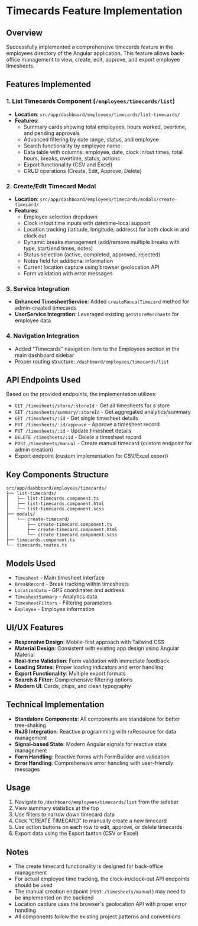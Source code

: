 # Timecards Feature Implementation

## Overview
Successfully implemented a comprehensive timecards feature in the employees directory of the Angular application. This feature allows back-office management to view, create, edit, approve, and export employee timesheets.

## Features Implemented

### 1. List Timecards Component (`/employees/timecards/list`)
- **Location**: `src/app/dashboard/employees/timecards/list-timecards/`
- **Features**:
  - Summary cards showing total employees, hours worked, overtime, and pending approvals
  - Advanced filtering by date range, status, and employee
  - Search functionality by employee name
  - Data table with columns: employee, date, clock in/out times, total hours, breaks, overtime, status, actions
  - Export functionality (CSV and Excel)
  - CRUD operations (Create, Edit, Approve, Delete)

### 2. Create/Edit Timecard Modal
- **Location**: `src/app/dashboard/employees/timecards/modals/create-timecard/`
- **Features**:
  - Employee selection dropdown
  - Clock in/out time inputs with datetime-local support
  - Location tracking (latitude, longitude, address) for both clock in and clock out
  - Dynamic breaks management (add/remove multiple breaks with type, start/end times, notes)
  - Status selection (active, completed, approved, rejected)
  - Notes field for additional information
  - Current location capture using browser geolocation API
  - Form validation with error messages

### 3. Service Integration
- **Enhanced TimesheetService**: Added `createManualTimecard` method for admin-created timecards
- **UserService Integration**: Leveraged existing `getStoreMerchants` for employee data

### 4. Navigation Integration
- Added "Timecards" navigation item to the Employees section in the main dashboard sidebar
- Proper routing structure: `/dashboard/employees/timecards/list`

## API Endpoints Used

Based on the provided endpoints, the implementation utilizes:

- `GET /timesheets/store/:storeId` - Get all timesheets for a store
- `GET /timesheets/summary/:storeId` - Get aggregated analytics/summary  
- `GET /timesheets/:id` - Get single timesheet details
- `PUT /timesheets/:id/approve` - Approve a timesheet record
- `PUT /timesheets/:id` - Update timesheet details
- `DELETE /timesheets/:id` - Delete a timesheet record
- `POST /timesheets/manual` - Create manual timecard (custom endpoint for admin creation)
- Export endpoint (custom implementation for CSV/Excel export)

## Key Components Structure

```
src/app/dashboard/employees/timecards/
├── list-timecards/
│   ├── list-timecards.component.ts
│   ├── list-timecards.component.html
│   └── list-timecards.component.scss
├── modals/
│   └── create-timecard/
│       ├── create-timecard.component.ts
│       ├── create-timecard.component.html
│       └── create-timecard.component.scss
├── timecards.component.ts
└── timecards.routes.ts
```

## Models Used

- `Timesheet` - Main timesheet interface
- `BreakRecord` - Break tracking within timesheets
- `LocationData` - GPS coordinates and address
- `TimesheetSummary` - Analytics data
- `TimesheetFilters` - Filtering parameters
- `Employee` - Employee information

## UI/UX Features

- **Responsive Design**: Mobile-first approach with Tailwind CSS
- **Material Design**: Consistent with existing app design using Angular Material
- **Real-time Validation**: Form validation with immediate feedback
- **Loading States**: Proper loading indicators and error handling
- **Export Functionality**: Multiple export formats
- **Search & Filter**: Comprehensive filtering options
- **Modern UI**: Cards, chips, and clean typography

## Technical Implementation

- **Standalone Components**: All components are standalone for better tree-shaking
- **RxJS Integration**: Reactive programming with rxResource for data management
- **Signal-based State**: Modern Angular signals for reactive state management
- **Form Handling**: Reactive forms with FormBuilder and validation
- **Error Handling**: Comprehensive error handling with user-friendly messages

## Usage

1. Navigate to `/dashboard/employees/timecards/list` from the sidebar
2. View summary statistics at the top
3. Use filters to narrow down timecard data
4. Click "CREATE TIMECARD" to manually create a new timecard
5. Use action buttons on each row to edit, approve, or delete timecards
6. Export data using the Export button (CSV or Excel)

## Notes

- The create timecard functionality is designed for back-office management
- For actual employee time tracking, the clock-in/clock-out API endpoints should be used
- The manual creation endpoint (`POST /timesheets/manual`) may need to be implemented on the backend
- Location capture uses the browser's geolocation API with proper error handling
- All components follow the existing project patterns and conventions
